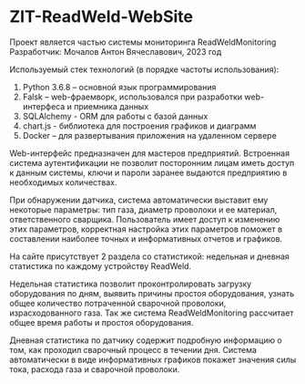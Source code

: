 # ZIT-ReadWeld-WebSite
Проект является частью системы мониторинга ReadWeldMonitoring
Разработчик: Мочалов Антон Вячеславович, 2023 год

Используемый стек технологий (в порядке частоты использования):
1.	Python 3.6.8 – основной язык программирования
2.	Falsk – web-фраемворк, использовался при разработки web-интерфеса и приемника данных
3.	SQLAlchemy - ORM для работы с базой данных
4.	chart.js - библиотека для построения графиков и диаграмм
5.	Docker – для развертывания приложения на удаленном сервере

Web-интерфейс предназначен для мастеров предприятий. Встроенная система аутентификации не позволит посторонним лицам иметь доступ к данным системы, 
ключи и пароли заранее выдаются предприятию в необходимых количествах.

При обнаружении датчика, система автоматически выставит ему некоторые параметры: тип газа, диаметр проволоки и ее материал, ответственного сварщика. 
Пользователь имеет доступ к изменению этих параметров, корректная настройка этих параметров поможет в составлении наиболее точных и информативных отчетов и графиков. 

На сайте присутствует 2 раздела со статистикой: недельная и дневная статистика по каждому устройству ReadWeld.

Недельная статистика позволит проконтролировать загрузку оборудования по дням, выявить причины простоя оборудования, узнать общее количество 
потраченной сварочной проволоки, израсходованного газа. Так же система ReadWeldMonitoring рассчитает общее время работы и простоя оборудования.

Дневная статистика по датчику содержит подробную информацию о том, как проходил сварочный процесс в течении дня. Система автоматически в 
виде информативных графиков покажет значения силы тока, расхода газа и сварочной проволоки.

